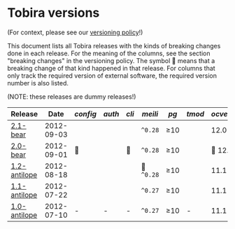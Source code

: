 # Tobira versions

(For context, please see our [versioning policy](./versioning-policy.md)!)

This document lists all Tobira releases with the kinds of breaking changes done in each release.
For the meaning of the columns, see the section "breaking changes" in the versioning policy.
The symbol 🔴 means that a breaking change of that kind happened in that release.
For columns that only track the required version of external software, the required version number is also listed.

(NOTE: these releases are dummy releases!)

| Release              | Date       | *config* | *auth* | *cli* | *meili*    | *pg* | *tmod* | *ocversion* | *ocreq* |
| -------------------- | ---------- | -------- | ------ | ----- | ---------- | ---- | ------ | ----------- | ------- |
| [2.1-bear]           | 2012-09-03 |          |        |       |    `^0.28` |  ≥10 |        |        12.0 |         |
| [2.0-bear]           | 2012-09-01 |       🔴 |        |    🔴 |    `^0.28` |  ≥10 |        |     🔴 12.0 |         |
| [1.2-antilope]       | 2012-08-18 |          |        |       | 🔴 `^0.28` |  ≥10 |        |        11.1 |         |
| [1.1-antilope]       | 2012-07-22 |          |        |       |    `^0.27` |  ≥10 |        |        11.1 |         |
| [1.0-antilope]       | 2012-07-10 |        - |      - |     - |    `^0.27` |  ≥10 |      - |        11.1 |       - |


[2.1-bear]: https://github.com/elan-ev/tobira/releases/tag/2.1-bear
[2.0-bear]: https://github.com/elan-ev/tobira/releases/tag/2.0-bear
[1.2-antilope]: https://github.com/elan-ev/tobira/releases/tag/1.2-antilope
[1.1-antilope]: https://github.com/elan-ev/tobira/releases/tag/1.1-antilope
[1.0-antilope]: https://github.com/elan-ev/tobira/releases/tag/1.0-antilope
